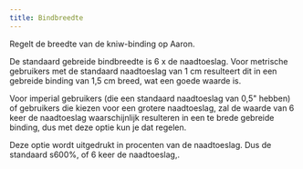 ```yaml
---
title: Bindbreedte
---
```


Regelt de breedte van de kniw-binding op Aaron.

De standaard gebreide bindbreedte is 6 x de naadtoeslag. Voor metrische gebruikers met de standaard naadtoeslag van 1 cm resulteert dit in een gebreide binding van 1,5 cm breed, wat een goede waarde is.

Voor imperial gebruikers (die een standaard naadtoeslag van 0,5" hebben) of gebruikers die kiezen voor een grotere naadtoeslag, zal de waarde van 6 keer de naadtoeslag waarschijnlijk resulteren in een te brede gebreide binding, dus met deze optie kun je dat regelen.

<Note>

Deze optie wordt uitgedrukt in procenten van de naadtoeslag. Dus de standaard s600%, of 6 keer de naadtoeslag,.
</Note>
